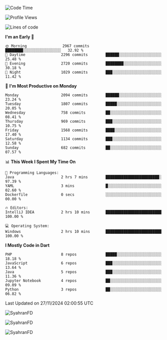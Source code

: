 <!--START_SECTION:waka-->
![Code Time](http://img.shields.io/badge/Code%20Time-498%20hrs%2045%20mins-blue)

![Profile Views](http://img.shields.io/badge/Profile%20Views-30-blue)

![Lines of code](https://img.shields.io/badge/From%20Hello%20World%20I%27ve%20Written-3.7%20million%20lines%20of%20code-blue)

**I'm an Early 🐤** 

```text
🌞 Morning                2967 commits        ████████░░░░░░░░░░░░░░░░░   32.92 % 
🌆 Daytime                2296 commits        ██████░░░░░░░░░░░░░░░░░░░   25.48 % 
🌃 Evening                2720 commits        ████████░░░░░░░░░░░░░░░░░   30.18 % 
🌙 Night                  1029 commits        ███░░░░░░░░░░░░░░░░░░░░░░   11.42 % 
```
📅 **I'm Most Productive on Monday** 

```text
Monday                   2094 commits        ██████░░░░░░░░░░░░░░░░░░░   23.24 % 
Tuesday                  1807 commits        █████░░░░░░░░░░░░░░░░░░░░   20.05 % 
Wednesday                758 commits         ██░░░░░░░░░░░░░░░░░░░░░░░   08.41 % 
Thursday                 969 commits         ███░░░░░░░░░░░░░░░░░░░░░░   10.75 % 
Friday                   1568 commits        ████░░░░░░░░░░░░░░░░░░░░░   17.40 % 
Saturday                 1134 commits        ███░░░░░░░░░░░░░░░░░░░░░░   12.58 % 
Sunday                   682 commits         ██░░░░░░░░░░░░░░░░░░░░░░░   07.57 % 
```


📊 **This Week I Spent My Time On** 

```text
💬 Programming Languages: 
Java                     2 hrs 7 mins        ████████████████████████░   97.39 % 
YAML                     3 mins              █░░░░░░░░░░░░░░░░░░░░░░░░   02.60 % 
Dockerfile               0 secs              ░░░░░░░░░░░░░░░░░░░░░░░░░   00.00 % 

🔥 Editors: 
IntelliJ IDEA            2 hrs 10 mins       █████████████████████████   100.00 % 

💻 Operating System: 
Windows                  2 hrs 10 mins       █████████████████████████   100.00 % 
```

**I Mostly Code in Dart** 

```text
PHP                      8 repos             █████░░░░░░░░░░░░░░░░░░░░   18.18 % 
JavaScript               6 repos             ███░░░░░░░░░░░░░░░░░░░░░░   13.64 % 
Java                     5 repos             ███░░░░░░░░░░░░░░░░░░░░░░   11.36 % 
Jupyter Notebook         4 repos             ██░░░░░░░░░░░░░░░░░░░░░░░   09.09 % 
Python                   3 repos             ██░░░░░░░░░░░░░░░░░░░░░░░   06.82 % 
```




 Last Updated on 27/11/2024 02:00:55 UTC
<!--END_SECTION:waka-->

<p align="left">
  <img src="https://github-readme-stats.vercel.app/api/top-langs?username=SyahranFD&layout=donut&hide=C%2B%2B,CMake,css&show_icons=true&locale=en&&theme=blueberry" alt="SyahranFD" />
</p>

<p align="left">
  <img src="https://github-readme-stats.vercel.app/api?username=SyahranFD&show_icons=true&locale=en&theme=blueberry" alt="SyahranFD" />
</p>

<p align="left">
  <img src="https://streak-stats.demolab.com/?user=SyahranFD&theme=blueberry" alt="SyahranFD"/>
</p>
